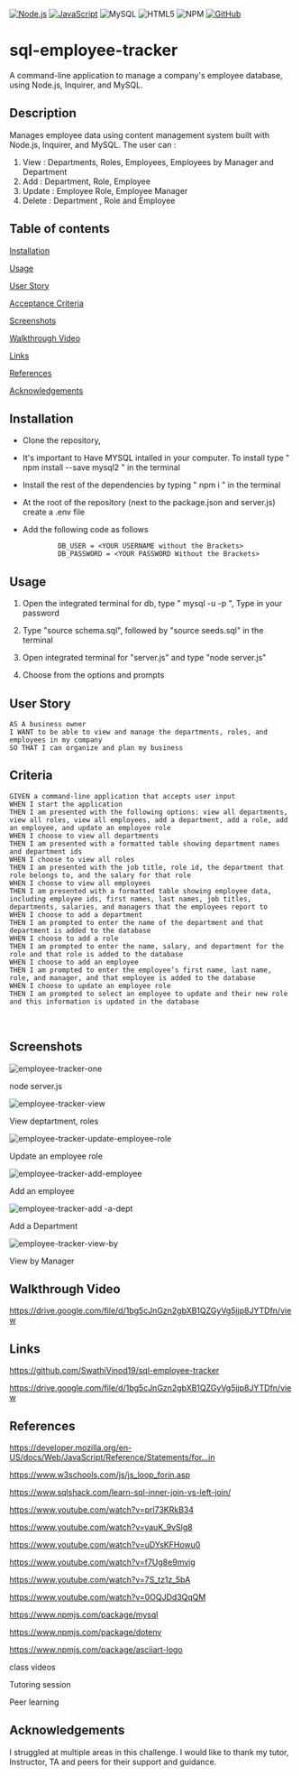 [![Node.js](https://img.shields.io/badge/Node.js-18.16.1-brightgreen.svg)](https://nodejs.org/)
[![JavaScript](https://img.shields.io/badge/JavaScript-ES6-yellow.svg)](https://www.ecma-international.org/ecma-262/)
![MySQL](https://img.shields.io/badge/MySQL-00000F?style=for-the-badge&logo=mysql&logoColor=white)
![HTML5](https://img.shields.io/badge/html5-%23E34F26.svg?style=for-the-badge&logo=html5&logoColor=white)
![NPM](https://img.shields.io/badge/NPM-%23CB3837.svg?style=for-the-badge&logo=npm&logoColor=white)
[![GitHub](https://img.shields.io/badge/GitHub-SwathiVinod19-black.svg?logo=github)](https://github.com/Swathivinod19)


# sql-employee-tracker
A command-line application to manage a company's employee database, using Node.js, Inquirer, and MySQL.

## Description
Manages employee data using content management system built with Node.js, Inquirer, and MySQL. The user can : 

1. View :  Departments, Roles, Employees, Employees by Manager and Department
2. Add : Department, Role, Employee
3. Update : Employee Role, Employee Manager
4. Delete : Department , Role and Employee

## Table of contents

[Installation](#Installation)

[Usage](#Usage)

[User Story](#User-story)

[Acceptance Criteria](#Acceptance-criteria)

[Screenshots](#Screenshots)

[Walkthrough Video](#Walkthrough-video)

[Links](#Links)

[References](#References)

[Acknowledgements](#Acknowledgements)

## Installation

 * Clone the repository,
   
 * It's important to Have MYSQL intalled in your computer. To install type " npm install --save mysql2 " in the terminal

 * Install the rest of the dependencies by typing " npm i " in the terminal
 
 * At the root of the repository (next to the package.json and server.js) create a .env file
 
 * Add the following code as follows

```
            DB_USER = <YOUR USERNAME without the Brackets>
            DB_PASSWORD = <YOUR PASSWORD Without the Brackets>

```

## Usage

1. Open the integrated terminal for db, type " mysql -u <USERNAME> -p ", Type in your password

2. Type "source schema.sql", followed by  "source seeds.sql" in the terminal

3. Open integrated terminal for "server.js" and type "node server.js"

4. Choose from the options and prompts

## User Story
```
AS A business owner
I WANT to be able to view and manage the departments, roles, and employees in my company
SO THAT I can organize and plan my business
```


## Criteria
```
GIVEN a command-line application that accepts user input
WHEN I start the application
THEN I am presented with the following options: view all departments, view all roles, view all employees, add a department, add a role, add an employee, and update an employee role
WHEN I choose to view all departments
THEN I am presented with a formatted table showing department names and department ids
WHEN I choose to view all roles
THEN I am presented with the job title, role id, the department that role belongs to, and the salary for that role
WHEN I choose to view all employees
THEN I am presented with a formatted table showing employee data, including employee ids, first names, last names, job titles, departments, salaries, and managers that the employees report to
WHEN I choose to add a department
THEN I am prompted to enter the name of the department and that department is added to the database
WHEN I choose to add a role
THEN I am prompted to enter the name, salary, and department for the role and that role is added to the database
WHEN I choose to add an employee
THEN I am prompted to enter the employee’s first name, last name, role, and manager, and that employee is added to the database
WHEN I choose to update an employee role
THEN I am prompted to select an employee to update and their new role and this information is updated in the database
```
<br>  

## Screenshots

![employee-tracker-one](https://github.com/SwathiVinod19/employee-tracker-mysql/assets/129353324/cf22e38a-5576-49e7-9bbe-05f18636443e)

node server.js

![employee-tracker-view](https://github.com/SwathiVinod19/employee-tracker-mysql/assets/129353324/9134a421-977f-46ab-8d53-e5add86c573a)

View deptartment, roles

![employee-tracker-update-employee-role](https://github.com/SwathiVinod19/employee-tracker-mysql/assets/129353324/f03e261b-630f-40eb-b378-14265e4e4549)

Update an employee role

![employee-tracker-add-employee](https://github.com/SwathiVinod19/employee-tracker-mysql/assets/129353324/4c56fba1-4c13-4d72-bafb-30f2ebecfe48)

Add an employee

![employee-tracker-add -a-dept](https://github.com/SwathiVinod19/employee-tracker-mysql/assets/129353324/ae0a97d7-8298-4f42-83e6-8ab784b888ad)

Add a Department

![employee-tracker-view-by](https://github.com/SwathiVinod19/employee-tracker-mysql/assets/129353324/f7840b00-380b-4344-a4b1-2ac961b29d96)

View by Manager


## Walkthrough Video

https://drive.google.com/file/d/1bg5cJnGzn2gbXB1QZGyVg5jjp8JYTDfn/view

## Links

https://github.com/SwathiVinod19/sql-employee-tracker

https://drive.google.com/file/d/1bg5cJnGzn2gbXB1QZGyVg5jjp8JYTDfn/view

## References
https://developer.mozilla.org/en-US/docs/Web/JavaScript/Reference/Statements/for...in

https://www.w3schools.com/js/js_loop_forin.asp

https://www.sqlshack.com/learn-sql-inner-join-vs-left-join/

https://www.youtube.com/watch?v=prl73KRkB34

https://www.youtube.com/watch?v=yauK_9vSlg8

https://www.youtube.com/watch?v=uDYsKFHowu0

https://www.youtube.com/watch?v=f7Ug8e9mvig

https://www.youtube.com/watch?v=7S_tz1z_5bA

https://www.youtube.com/watch?v=0OQJDd3QqQM

https://www.npmjs.com/package/mysql

https://www.npmjs.com/package/dotenv

https://www.npmjs.com/package/asciiart-logo

class videos 

Tutoring session

Peer learning

## Acknowledgements

I struggled at multiple areas in this challenge. I would like to thank my tutor, Instructor, TA and peers for their support and guidance.

